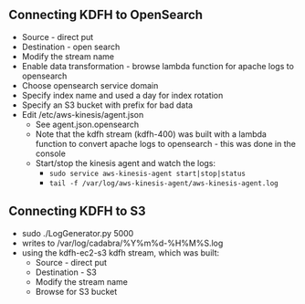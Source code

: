 ## Connecting KDFH to OpenSearch
- Source - direct put
- Destination - open search
- Modify the stream name
- Enable data transformation - browse lambda function for apache logs to opensearch
- Choose opensearch service domain
- Specify index name and used a day for index rotation
- Specify an S3 bucket with prefix for bad data
- Edit /etc/aws-kinesis/agent.json
  - See agent.json.opensearch
  - Note that the kdfh stream (kdfh-400) was built with a lambda function to convert apache logs to opensearch - this was done in the console
  - Start/stop the kinesis agent and watch the logs:
    - ```sudo service aws-kinesis-agent start|stop|status```
    - ```tail -f /var/log/aws-kinesis-agent/aws-kinesis-agent.log```

## Connecting KDFH to S3
- sudo ./LogGenerator.py 5000
- writes to /var/log/cadabra/%Y%m%d-%H%M%S.log
- using the kdfh-ec2-s3 kdfh stream, which was built:
  - Source - direct put
  - Destination - S3
  - Modify the stream name
  - Browse for S3 bucket
